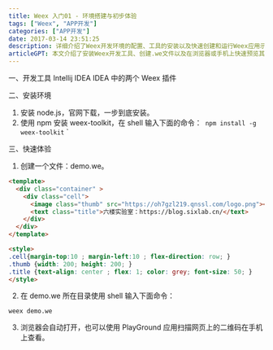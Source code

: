 ```yaml
---
title: Weex 入门01 - 环境搭建与初步体验
tags: ["Weex", "APP开发"]
categories: ["APP开发"]
date: 2017-03-14 23:51:25
description: 详细介绍了Weex开发环境的配置、工具的安装以及快速创建和运行Weex应用示例的步骤。
articleGPT: 本文介绍了安装Weex开发工具、创建.we文件以及在浏览器或手机上快速预览其运行效果的步骤。
---
```


一、开发工具 Intellij IDEA IDEA 中的两个 Weex 插件  
  
二、安装环境

  1. 安装 node.js，官网下载，一步到底安装。
  2. 使用 npm 安装 weex-toolkit，在 shell 输入下面的命令：` npm install -g weex-toolkit` `

三、快速体验

1. 创建一个文件：demo.we。

```html
<template>
  <div class="container" >
    <div class="cell">
      <image class="thumb" src="https://oh7gzl219.qnssl.com/logo.png"></image>
      <text class="title">六楼实验室：https://blog.sixlab.cn/</text>
    </div>
  </div>
</template>

<style>
.cell{margin-top:10 ; margin-left:10 ; flex-direction: row; }
.thumb {width: 200; height: 200; }
.title {text-align: center ; flex: 1; color: grey; font-size: 50; }
</style>
```

2. 在 demo.we 所在目录使用 shell 输入下面命令：

```shell
weex demo.we
```

3. 浏览器会自动打开，也可以使用 PlayGround 应用扫描网页上的二维码在手机上查看。

